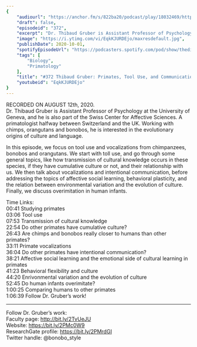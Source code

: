 ```yaml
---
{
	"audiourl": "https://anchor.fm/s/822ba20/podcast/play/18032469/https%3A%2F%2Fd3ctxlq1ktw2nl.cloudfront.net%2Fstaging%2F2020-7-14%2F60623e05-ac22-b5f9-1b2a-c953893ceb1b.m4a",
	"draft": false,
	"episodeid": "372",
	"excerpt": "Dr. Thibaud Gruber is Assistant Professor of Psychology at the University of Geneva, and he is also part of the Swiss Center for Affective Sciences. A primatologist halfway between Switzerland and the UK. Working with chimps, orangutans and bonobos, he is interested in the evolutionary origins of culture and language.",
	"image": "https://i.ytimg.com/vi/EqkKJURDEjo/maxresdefault.jpg",
	"publishDate": 2020-10-01,
	"spotifyEpisodeUrl": "https://podcasters.spotify.com/pod/show/thedissenter/episodes/372-Thibaud-Gruber-Primates--Tool-Use--and-Communication-ei4qcl",
	"tags": [
		"Biology",
		"Primatology"
	],
	"title": "#372 Thibaud Gruber: Primates, Tool Use, and Communication",
	"youtubeid": "EqkKJURDEjo"
}
---
```

RECORDED ON AUGUST 12th, 2020.  
Dr. Thibaud Gruber is Assistant Professor of Psychology at the University of Geneva, and he is also part of the Swiss Center for Affective Sciences. A primatologist halfway between Switzerland and the UK. Working with chimps, orangutans and bonobos, he is interested in the evolutionary origins of culture and language.

In this episode, we focus on tool use and vocalizations from chimpanzees, bonobos and orangutans. We start with toll use, and go through some general topics, like how transmission of cultural knowledge occurs in these species, if they have cumulative culture or not, and their relationship with us. We then talk about vocalizations and intentional communication, before addressing the topics of affective social learning, behavioral plasticity, and the relation between environmental variation and the evolution of culture. Finally, we discuss overimitation in human infants. 

Time Links:  
<time>00:41</time> Studying primates  
<time>03:06</time> Tool use  
<time>07:53</time> Transmission of cultural knowledge  
<time>22:54</time> Do other primates have cumulative culture?  
<time>26:43</time> Are chimps and bonobos really closer to humans than other primates?  
<time>33:11</time> Primate vocalizations  
<time>36:04</time> Do other primates have intentional communication?  
<time>38:21</time> Affective social learning and the emotional side of cultural learning in primates  
<time>41:23</time> Behavioral flexibility and culture  
<time>44:20</time> Enrivonmental variation and the evolution of culture  
<time>52:45</time> Do human infants overimitate?  
<time>1:00:25</time> Comparing humans to other primates  
<time>1:06:39</time> Follow Dr. Gruber’s work!

---

Follow Dr. Gruber’s work:  
Faculty page: http://bit.ly/2TvUeJU  
Website: https://bit.ly/2PMc0W9  
ResearchGate profile: https://bit.ly/2PMrdGI  
Twitter handle: @bonobo_style
